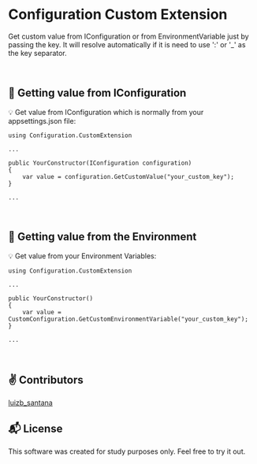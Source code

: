 # Configuration Custom Extension
Get custom value from IConfiguration or from EnvironmentVariable just by passing the key. It will resolve automatically if it is need to use ':' or '_' as the key separator.

<br>

## :page_facing_up: Getting value from IConfiguration

:bulb: Get value from IConfiguration which is normally from your appsettings.json file:

```
using Configuration.CustomExtension

...

public YourConstructor(IConfiguration configuration)
{
    var value = configuration.GetCustomValue("your_custom_key");
}

...
```

<br>

## :floppy_disk: Getting value from the Environment

:bulb: Get value from your Environment Variables:

```
using Configuration.CustomExtension

...

public YourConstructor()
{
    var value = CustomConfiguration.GetCustomEnvironmentVariable("your_custom_key");
}

...
```

<br>

## :v: Contributors

[luizb_santana](https://twitter.com/luizb_santana)

## :mailbox_with_mail: License

This software was created for study purposes only. Feel free to try it out.
